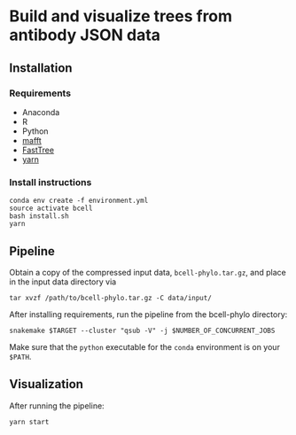 # Build and visualize trees from antibody JSON data #

## Installation

### Requirements

- Anaconda 
- R 
- Python 
- [mafft](https://mafft.cbrc.jp/alignment/software/)
- [FastTree](http://www.microbesonline.org/fasttree/)
- [yarn](https://yarnpkg.com/en/)

### Install instructions

```
conda env create -f environment.yml
source activate bcell
bash install.sh
yarn
```

## Pipeline

Obtain a copy of the compressed input data, `bcell-phylo.tar.gz`, and place in the input data directory via

```
tar xvzf /path/to/bcell-phylo.tar.gz -C data/input/
```

After installing requirements, run the pipeline from the bcell-phylo directory:

```
snakemake $TARGET --cluster "qsub -V" -j $NUMBER_OF_CONCURRENT_JOBS
```

Make sure that the `python` executable for the `conda` environment is on your `$PATH`.

## Visualization

After running the pipeline:

```
yarn start
```
